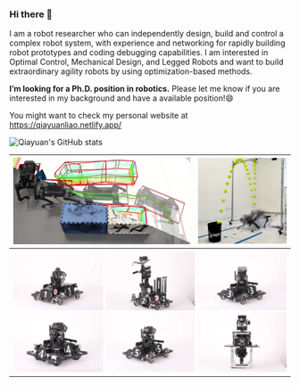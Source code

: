 ### Hi there 👋

I am a robot researcher who can independently design, build and control a complex robot system, with experience and networking for rapidly building robot prototypes and coding debugging capabilities. I am interested in Optimal Control, Mechanical Design, and Legged Robots and want to build extraordinary agility robots by using optimization-based methods.

**I’m looking for a Ph.D. position in robotics.** Please let me know if you are interested in my background and have a available position!😄️

You might want to check my personal website at https://qiayuanliao.netlify.app/

![Qiayuan's GitHub stats](https://github-readme-stats.vercel.app/api?username=qiayuanliao&include_all_commits=true&show_icons=true&count_private=true&hide_rank=true)

<table class="tg">
<thead>
  <tr>
    <th class="tg-c3ow"> <img src="assets/nmpc_dcbf_duality.jpg" alt="nmpc_dcbf_duality" width=400 /> </th>
    <th class="tg-0pky"> <img src="assets/bbq.jpg" alt="bbq" width=200 /> </th>
  </tr>
</thead>
<tbody>
  <tr>
    <td class="tg-0pky" colspan="2"> <img src="assets/robomaster.png" alt="bbq" width=600 /> </td>
  </tr>
</tbody>
</table>


